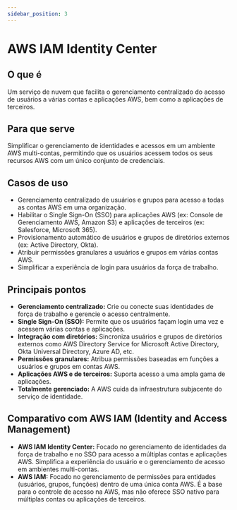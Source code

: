 ```yaml
---
sidebar_position: 3
---
```


# AWS IAM Identity Center

## O que é
Um serviço de nuvem que facilita o gerenciamento centralizado do acesso de usuários a várias contas e aplicações AWS, bem como a aplicações de terceiros.

## Para que serve
Simplificar o gerenciamento de identidades e acessos em um ambiente AWS multi-contas, permitindo que os usuários acessem todos os seus recursos AWS com um único conjunto de credenciais.

## Casos de uso
- Gerenciamento centralizado de usuários e grupos para acesso a todas as contas AWS em uma organização.
- Habilitar o Single Sign-On (SSO) para aplicações AWS (ex: Console de Gerenciamento AWS, Amazon S3) e aplicações de terceiros (ex: Salesforce, Microsoft 365).
- Provisionamento automático de usuários e grupos de diretórios externos (ex: Active Directory, Okta).
- Atribuir permissões granulares a usuários e grupos em várias contas AWS.
- Simplificar a experiência de login para usuários da força de trabalho.

## Principais pontos
- **Gerenciamento centralizado:** Crie ou conecte suas identidades de força de trabalho e gerencie o acesso centralmente.
- **Single Sign-On (SSO):** Permite que os usuários façam login uma vez e acessem várias contas e aplicações.
- **Integração com diretórios:** Sincroniza usuários e grupos de diretórios externos como AWS Directory Service for Microsoft Active Directory, Okta Universal Directory, Azure AD, etc.
- **Permissões granulares:** Atribua permissões baseadas em funções a usuários e grupos em contas AWS.
- **Aplicações AWS e de terceiros:** Suporta acesso a uma ampla gama de aplicações.
- **Totalmente gerenciado:** A AWS cuida da infraestrutura subjacente do serviço de identidade.

## Comparativo com AWS IAM (Identity and Access Management)
- **AWS IAM Identity Center:** Focado no gerenciamento de identidades da força de trabalho e no SSO para acesso a múltiplas contas e aplicações AWS. Simplifica a experiência do usuário e o gerenciamento de acesso em ambientes multi-contas.
- **AWS IAM:** Focado no gerenciamento de permissões para entidades (usuários, grupos, funções) dentro de uma única conta AWS. É a base para o controle de acesso na AWS, mas não oferece SSO nativo para múltiplas contas ou aplicações de terceiros. 